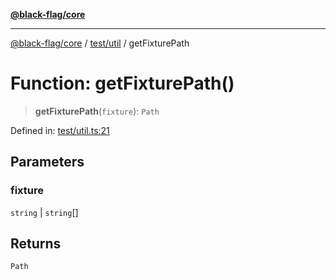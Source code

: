 [**@black-flag/core**](../../../README.md)

***

[@black-flag/core](../../../README.md) / [test/util](../README.md) / getFixturePath

# Function: getFixturePath()

> **getFixturePath**(`fixture`): `Path`

Defined in: [test/util.ts:21](https://github.com/Xunnamius/black-flag/blob/f720a804174f12cc89580da9c1ce4476115249e9/test/util.ts#L21)

## Parameters

### fixture

`string` | `string`[]

## Returns

`Path`
